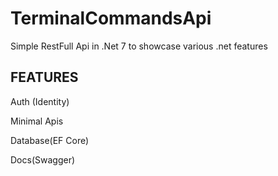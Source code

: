 # TerminalCommandsApi
Simple RestFull Api in .Net 7 to showcase various .net features 


## FEATURES

Auth (Identity)

Minimal Apis

Database(EF Core)

Docs(Swagger) 

